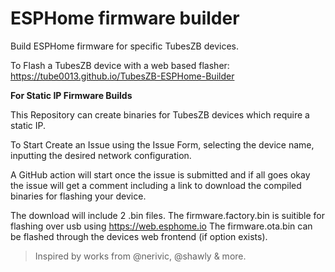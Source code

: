 # ESPHome firmware builder

Build ESPHome firmware for specific TubesZB devices.

To Flash a TubesZB device with a web based flasher: https://tube0013.github.io/TubesZB-ESPHome-Builder

**For Static IP Firmware Builds**

This Repository can create binaries for TubesZB devices which require a static IP.

To Start Create an Issue using the Issue Form, selecting the device name, inputting the desired network configuration.

A GitHub action will start once the issue is submitted and if all goes okay the issue will get a comment including a link to download the compiled binaries for flashing your device.

The download will include 2 .bin files.
The firmware.factory.bin is suitible for flashing over usb using https://web.esphome.io
The firmware.ota.bin can be flashed through the devices web frontend (if option exists).

> Inspired by works from @nerivic, @shawly & more.